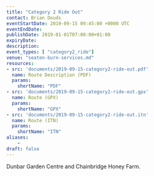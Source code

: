 ```yaml
---
title: "Category 2 Ride Out"
contact: Brian Douds
eventStartDate: 2019-09-15 09:45:00 +0000 UTC
eventEndDate:
publishDate: 2019-01-01T07:00:00+01:00
expiryDate:
description:
event_types: [ "category2_ride"] 
venue: "seaton-burn-services.md"
resources:
- src: 'documents/2019-09-15-category2-ride-out.pdf'
  name: Route Description (PDF)
  params:
    shortName: "PDF"
- src: 'documents/2019-09-15-category2-ride-out.gpx'
  name: Route (GPX)
  params:
    shortName: "GPX"
- src: 'documents/2019-09-15-category2-ride-out.itn'
  name: Route (ITN)
  params:
    shortName: "ITN"
aliases:
    - 
draft: false
---
```


Dunbar Garden Centre and Chainbridge Honey Farm.